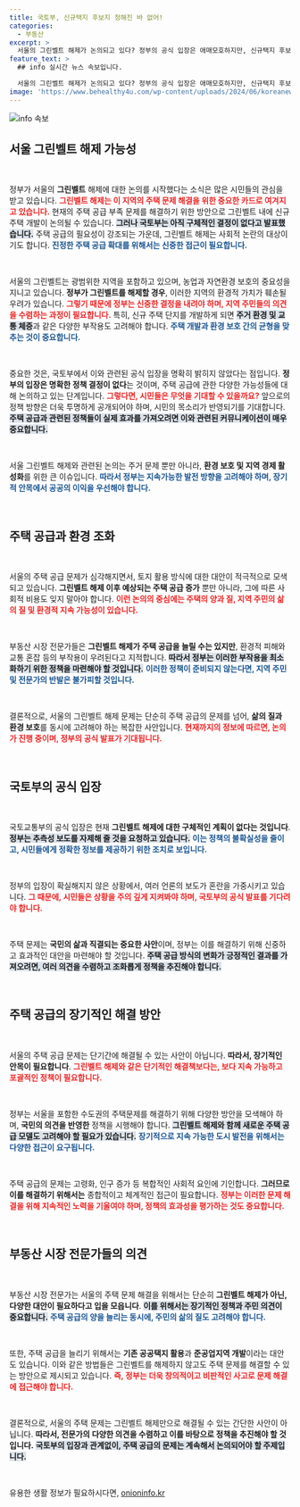 ```yaml
---
title: 국토부, 신규택지 후보지 정해진 바 없어!
categories:
  - 부동산
excerpt: >
  서울의 그린벨트 해제가 논의되고 있다? 정부의 공식 입장은 애매모호하지만, 신규택지 후보지 관련 긴급 점검이 시작됐다. 어떤 변화가 올지 귀추가 주목된다!
feature_text: >
  ## info 실시간 뉴스 속보입니다.

  서울의 그린벨트 해제가 논의되고 있다? 정부의 공식 입장은 애매모호하지만, 신규택지 후보지 관련 긴급 점검이 시작됐다. 어떤 변화가 올지 귀추가 주목된다!
image: 'https://www.behealthy4u.com/wp-content/uploads/2024/06/koreanews.jpg'
---
```


<p><img src="https://www.behealthy4u.com/wp-content/uploads/2024/06/koreanews.jpg" alt="info 속보" /></p>

<h2 data-ke-size="size26">서울 그린벨트 해제 가능성</h2>

<p data-ke-size="size16">&nbsp;</p>

<p>정부가 서울의 <b>그린벨트</b> 해제에 대한 논의를 시작했다는 소식은 많은 시민들의 관심을 받고 있습니다. <b><span style="color: #ee2323;">그린벨트 해제는 이 지역의 주택 문제 해결을 위한 중요한 카드로 여겨지고 있습니다.</span></b> 현재의 주택 공급 부족 문제를 해결하기 위한 방안으로 그린벨트 내에 신규 주택 개발이 논의될 수 있습니다. <b><span style="background-color: #21538527;">그러나 국토부는 아직 구체적인 결정이 없다고 발표했습니다.</span></b> 주택 공급의 필요성이 강조되는 가운데, 그린벨트 해제는 사회적 논란의 대상이기도 합니다. <b><span style="color: #1a5490;">진정한 주택 공급 확대를 위해서는 신중한 접근이 필요합니다.</span></b> </p>

<p data-ke-size="size16">&nbsp;</p>

<p>서울의 그린벨트는 광범위한 지역을 포함하고 있으며, 농업과 자연환경 보호의 중요성을 지니고 있습니다. <b>정부가 그린벨트를 해제할 경우</b>, 이러한 지역의 환경적 가치가 훼손될 우려가 있습니다. <b><span style="color: #ee2323;">그렇기 때문에 정부는 신중한 결정을 내려야 하며, 지역 주민들의 의견을 수렴하는 과정이 필요합니다.</span></b> 특히, 신규 주택 단지를 개발하게 되면 <b><span style="background-color: #21538527;">주거 환경 및 교통 체증</span></b>과 같은 다양한 부작용도 고려해야 합니다. <b><span style="color: #1a5490;">주택 개발과 환경 보호 간의 균형을 맞추는 것이 중요합니다.</span></b></p>

<p data-ke-size="size16">&nbsp;</p>

<p>중요한 것은, 국토부에서 이와 관련된 공식 입장을 명확히 밝히지 않았다는 점입니다. <b>정부의 입장은 명확한 정책 결정이 없다</b>는 것이며, 주택 공급에 관한 다양한 가능성들에 대해 논의하고 있는 단계입니다. <b><span style="color: #ee2323;">그렇다면, 시민들은 무엇을 기대할 수 있을까요?</span></b> 앞으로의 정책 방향은 더욱 투명하게 공개되어야 하며, 시민의 목소리가 반영되기를 기대합니다. <b><span style="background-color: #21538527;">주택 공급과 관련된 정책들이 실제 효과를 가져오려면 이와 관련된 커뮤니케이션이 매우 중요합니다.</span></b> </p>

<p data-ke-size="size16">&nbsp;</p>

<p>서울 그린벨트 해제와 관련된 논의는 주거 문제 뿐만 아니라, <b>환경 보호 및 지역 경제 활성화</b>를 위한 큰 이슈입니다. <b><span style="color: #1a5490;">따라서 정부는 지속가능한 발전 방향을 고려해야 하며, 장기적 안목에서 공공의 이익을 우선해야 합니다.</span></b> </p>

<p data-ke-size="size16">&nbsp;</p>

<h2 data-ke-size="size26">주택 공급과 환경 조화</h2>

<p data-ke-size="size16">&nbsp;</p>

<p>서울의 주택 공급 문제가 심각해지면서, 토지 활용 방식에 대한 대안이 적극적으로 모색되고 있습니다. <b>그린벨트 해제 이후 예상되는 주택 공급 증가</b> 뿐만 아니라, 그에 따른 사회적 비용도 잊지 말아야 합니다. <b><span style="color: #ee2323;">이런 논의의 중심에는 주택의 양과 질, 지역 주민의 삶의 질 및 환경적 지속 가능성이 있습니다.</span></b> </p>

<p data-ke-size="size16">&nbsp;</p>

<p>부동산 시장 전문가들은 <b>그린벨트 해제가 주택 공급을 늘릴 수는 있지만</b>, 환경적 피해와 교통 혼잡 등의 부작용이 우려된다고 지적합니다. <b><span style="background-color: #21538527;">따라서 정부는 이러한 부작용을 최소화하기 위한 정책을 마련해야 할 것입니다.</span></b> <b><span style="color: #1a5490;">이러한 정책이 준비되지 않는다면, 지역 주민 및 전문가의 반발은 불가피할 것입니다.</span></b> </p>

<p data-ke-size="size16">&nbsp;</p>

<p>결론적으로, 서울의 그린벨트 해제 문제는 단순히 주택 공급의 문제를 넘어, <b>삶의 질과 환경 보호</b>를 동시에 고려해야 하는 복잡한 사안입니다. <b><span style="color: #ee2323;">현재까지의 정보에 따르면, 논의가 진행 중이며, 정부의 공식 발표가 기대됩니다.</span></b> </p>

<p data-ke-size="size16">&nbsp;</p>

<h2 data-ke-size="size26">국토부의 공식 입장</h2>

<p data-ke-size="size16">&nbsp;</p>

<p>국토교통부의 공식 입장은 현재 <b>그린벨트 해제에 대한 구체적인 계획이 없다는 것입니다</b>. <b><span style="background-color: #21538527;">정부는 추측성 보도를 자제해 줄 것을 요청하고 있습니다.</span></b> <b><span style="color: #1a5490;">이는 정책의 불확실성을 줄이고, 시민들에게 정확한 정보를 제공하기 위한 조치로 보입니다.</span></b> </p>

<p data-ke-size="size16">&nbsp;</p>

<p>정부의 입장이 확실해지지 않은 상황에서, 여러 언론의 보도가 혼란을 가중시키고 있습니다. <b><span style="color: #ee2323;">그 때문에, 시민들은 상황을 주의 깊게 지켜봐야 하며, 국토부의 공식 발표를 기다려야 합니다.</span></b> </p>

<p data-ke-size="size16">&nbsp;</p>

<p>주택 문제는 <b>국민의 삶과 직결되는 중요한 사안</b>이며, 정부는 이를 해결하기 위해 신중하고 효과적인 대안을 마련해야 할 것입니다. <b><span style="background-color: #21538527;">주택 공급 방식의 변화가 긍정적인 결과를 가져오려면, 여러 의견을 수렴하고 조화롭게 정책을 추진해야 합니다.</span></b> </p>

<p data-ke-size="size16">&nbsp;</p>

<h2 data-ke-size="size26">주택 공급의 장기적인 해결 방안</h2>

<p data-ke-size="size16">&nbsp;</p>

<p>서울의 주택 공급 문제는 단기간에 해결될 수 있는 사안이 아닙니다. <b>따라서, 장기적인 안목이 필요합니다</b>. <b><span style="color: #ee2323;">그린벨트 해제와 같은 단기적인 해결책보다는, 보다 지속 가능하고 포괄적인 정책이 필요합니다.</span></b> </p>

<p data-ke-size="size16">&nbsp;</p>

<p>정부는 서울을 포함한 수도권의 주택문제를 해결하기 위해 다양한 방안을 모색해야 하며, <b>국민의 의견을 반영한</b> 정책을 시행해야 합니다. <b><span style="background-color: #21538527;">그린벨트 해제와 함께 새로운 주택 공급 모델도 고려해야 할 필요가 있습니다.</span></b> <b><span style="color: #1a5490;">장기적으로 지속 가능한 도시 발전을 위해서는 다양한 접근이 요구됩니다.</span></b> </p>

<p data-ke-size="size16">&nbsp;</p>

<p>주택 공급의 문제는 고령화, 인구 증가 등 복합적인 사회적 요인에 기인합니다. <b>그러므로 이를 해결하기 위해서는</b> 종합적이고 체계적인 접근이 필요합니다. <b><span style="color: #ee2323;">정부는 이러한 문제 해결을 위해 지속적인 노력을 기울여야 하며, 정책의 효과성을 평가하는 것도 중요합니다.</span></b></p>

<p data-ke-size="size16">&nbsp;</p>

<h2 data-ke-size="size26">부동산 시장 전문가들의 의견</h2>

<p data-ke-size="size16">&nbsp;</p>

<p>부동산 시장 전문가는 서울의 주택 문제 해결을 위해서는 단순히 <b>그린벨트 해제가 아닌, 다양한 대안이 필요하다고 입을 모읍니다</b>. <b><span style="background-color: #21538527;">이를 위해서는 장기적인 정책과 주민 의견이 중요합니다.</span></b> <b><span style="color: #1a5490;">주택 공급의 양을 늘리는 동시에, 주민의 삶의 질도 고려해야 합니다.</span></b> </p>

<p data-ke-size="size16">&nbsp;</p>

<p>또한, 주택 공급을 늘리기 위해서는 <b>기존 공공택지 활용</b>과 <b>준공업지역 개발</b>이라는 대안도 있습니다. 이와 같은 방법들은 그린벨트를 해제하지 않고도 주택 문제를 해결할 수 있는 방안으로 제시되고 있습니다. <b><span style="color: #ee2323;">즉, 정부는 더욱 창의적이고 비판적인 사고로 문제 해결에 접근해야 합니다.</span></b> </p>

<p data-ke-size="size16">&nbsp;</p>

<p>결론적으로, 서울의 주택 문제는 그린벨트 해제만으로 해결될 수 있는 간단한 사안이 아닙니다. <b>따라서, 전문가의 다양한 의견을 수렴하고 이를 바탕으로 정책을 추진해야 할 것입니다.</b> <b><span style="background-color: #21538527;">국토부의 입장과 관계없이, 주택 공급의 문제는 계속해서 논의되어야 할 주제입니다.</span></b> </p>

<p data-ke-size="size16">&nbsp;</p>
유용한 생활 정보가 필요하시다면, <a href="https://onioninfo.kr" rel="dofollow">onioninfo.kr</a>


